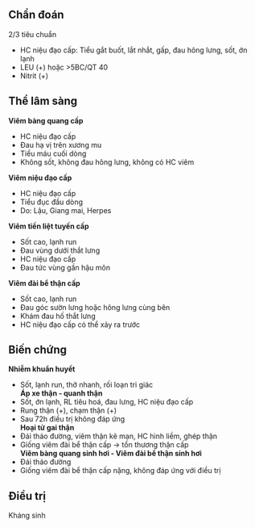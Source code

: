## Chẩn đoán  
2/3 tiêu chuẩn  
- HC niệu đạo cấp: Tiểu gắt buốt, lắt nhắt, gấp, đau hông lưng, sốt, ớn lạnh  
- LEU (+) hoặc >5BC/QT 40  
- Nitrit (+)  
  
## Thể lâm sàng  
**Viêm bàng quang cấp**  
- HC niệu đạo cấp  
- Đau hạ vị trên xương mu  
- Tiểu máu cuối dòng  
- Không sốt, không đau hông lưng, không có HC viêm  
  
**Viêm niệu đạo cấp**  
- HC niệu đạo cấp  
- Tiểu đục đầu dòng  
- Do: Lậu, Giang mai, Herpes  
  
**Viêm tiền liệt tuyến cấp**  
- Sốt cao, lạnh run  
- Đau vùng dưới thắt lưng  
- HC niệu đạo cấp  
- Đau tức vùng gần hậu môn  
  
**Viêm đài bể thận cấp**  
- Sốt cao, lạnh run  
- Đau góc sườn lưng hoặc hông lưng cùng bên  
- Khám đau hố thắt lưng  
- HC niệu đạo cấp có thể xảy ra trước  
  
## Biến chứng  
**Nhiễm khuẩn huyết**  
- Sốt, lạnh run, thở nhanh, rối loạn tri giác  
**Áp xe thận - quanh thận**  
- Sốt, ớn lạnh, RL tiêu hoá, đau lưng, HC niệu đạo cấp  
- Rung thận (+), chạm thận (+)  
- Sau 72h điều trị không đáp ứng  
**Hoại tử gai thận**  
- Đái tháo đường, viêm thận kẽ mạn, HC hình liềm, ghép thận  
- Giống viêm đài bể thận cấp -> tổn thương thận cấp  
**Viêm bàng quang sinh hơi - Viêm đài bể thận sinh hơi**  
- Đái tháo đường  
- Giống viêm đài bể thận cấp nặng, không đáp ứng với điều trị  
  
  
## Điều trị  
Kháng sinh